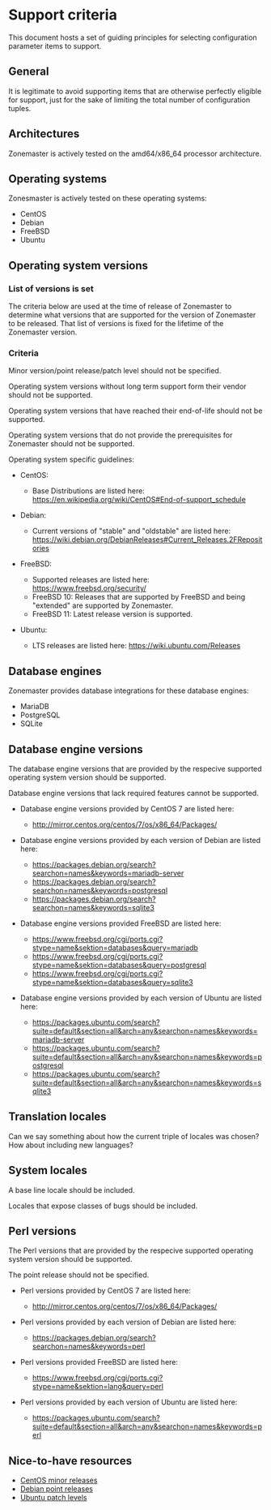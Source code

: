 Support criteria
================
This document hosts a set of guiding principles for selecting configuration
parameter items to support.


## General

It is legitimate to avoid supporting items that are otherwise perfectly eligible
for support, just for the sake of limiting the total number of configuration
tuples.


## Architectures

Zonemaster is actively tested on the amd64/x86_64 processor architecture.


## Operating systems

Zonesmaster is actively tested on these operating systems:

* CentOS
* Debian
* FreeBSD
* Ubuntu


## Operating system versions

### List of versions is set

The criteria below are used at the time of release of Zonemaster to determine what versions
that are supported for the version of Zonemaster to be released. That list of versions is
fixed for the lifetime of the Zonemaster version.

### Criteria

Minor version/point release/patch level should not be specified.

Operating system versions without long term support form their vendor should not be supported.

Operating system versions that have reached their end-of-life should not be supported.

Operating system versions that do not provide the prerequisites for Zonemaster should not be supported.

Operating system specific guidelines:

* CentOS:
  * Base Distributions are listed here:
    <https://en.wikipedia.org/wiki/CentOS#End-of-support_schedule>

* Debian:
  * Current versions of "stable" and "oldstable" are listed here:
    <https://wiki.debian.org/DebianReleases#Current_Releases.2FRepositories>

* FreeBSD:
  * Supported releases are listed here:
    <https://www.freebsd.org/security/>
  * FreeBSD 10: Releases that are supported by FreeBSD and being "extended" are supported by Zonemaster.
  * FreeBSD 11: Latest release version is supported.

* Ubuntu:
  * LTS releases are listed here:
    <https://wiki.ubuntu.com/Releases>


## Database engines

Zonemaster provides database integrations for these database engines:

* MariaDB
* PostgreSQL
* SQLite


## Database engine versions

The database engine versions that are provided by the respecive supported
operating system version should be supported.

Database engine versions that lack required features cannot be supported.

* Database engine versions provided by CentOS 7 are listed here:
  * http://mirror.centos.org/centos/7/os/x86_64/Packages/

* Database engine versions provided by each version of Debian are listed here:
  * <https://packages.debian.org/search?searchon=names&keywords=mariadb-server>
  * <https://packages.debian.org/search?searchon=names&keywords=postgresql>
  * <https://packages.debian.org/search?searchon=names&keywords=sqlite3>

* Database engine versions provided FreeBSD are listed here:
  * <https://www.freebsd.org/cgi/ports.cgi?stype=name&sektion=databases&query=mariadb>
  * <https://www.freebsd.org/cgi/ports.cgi?stype=name&sektion=databases&query=postgresql>
  * <https://www.freebsd.org/cgi/ports.cgi?stype=name&sektion=databases&query=sqlite3>

* Database engine versions provided by each version of Ubuntu are listed here:
  * <https://packages.ubuntu.com/search?suite=default&section=all&arch=any&searchon=names&keywords=mariadb-server>
  * <https://packages.ubuntu.com/search?suite=default&section=all&arch=any&searchon=names&keywords=postgresql>
  * <https://packages.ubuntu.com/search?suite=default&section=all&arch=any&searchon=names&keywords=sqlite3>


## Translation locales

Can we say something about how the current triple of locales was chosen? How
about including new languages?


## System locales

A base line locale should be included.

Locales that expose classes of bugs should be included.


## Perl versions

The Perl versions that are provided by the respecive supported operating system
version should be supported.

The point release should not be specified.

* Perl versions provided by CentOS 7 are listed here:
  * <http://mirror.centos.org/centos/7/os/x86_64/Packages/>

* Perl versions provided by each version of Debian are listed here:
  * <https://packages.debian.org/search?searchon=names&keywords=perl>

* Perl versions provided FreeBSD are listed here:
  * <https://www.freebsd.org/cgi/ports.cgi?stype=name&sektion=lang&query=perl>

* Perl versions provided by each version of Ubuntu are listed here:
  * <https://packages.ubuntu.com/search?suite=default&section=all&arch=any&searchon=names&keywords=perl>


## Nice-to-have resources

* [CentOS minor releases](https://wiki.centos.org/Download)
* [Debian point releases](https://wiki.debian.org/DebianReleases/PointReleases)
* [Ubuntu patch levels](https://wiki.ubuntu.com/Releases)
